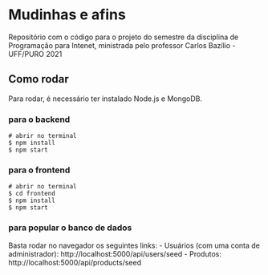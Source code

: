 # Mudinhas e afins 

Repositório com o código para o projeto do semestre da disciplina de Programação para Intenet, ministrada pelo professor Carlos Bazílio - UFF/PURO 2021

## Como rodar
Para rodar, é necessário ter instalado Node.js e MongoDB.

### para o backend

```
# abrir no terminal 
$ npm install
$ npm start
```

### para o frontend

```
# abrir no terminal
$ cd frontend
$ npm install
$ npm start
```
### para popular o banco de dados
Basta rodar no navegador os seguintes links: 
    - Usuários (com uma conta de administrador): http://localhost:5000/api/users/seed
    - Produtos: http://localhost:5000/api/products/seed
